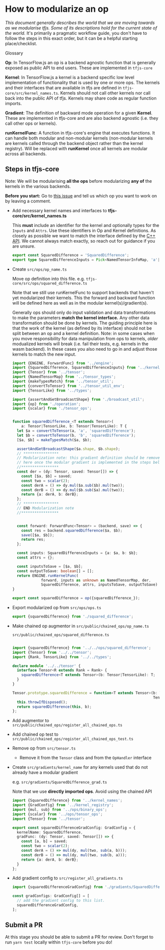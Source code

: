  # How to modularize an op

_This document generally describes the world that we are moving towards as we modularise tfjs. Some of its descriptions hold for the current state of the world._ It's primarily a pragmatic workflow guide, you don't have to follow the steps in this exact order, but it can be a helpful starting place/checklist.

Glossary

**Op**: In TensorFlow.js an op is a backend agnostic function that is generally exposed as public API to end users. These are implemented in `tfjs-core`

**Kernel**: In TensorFlow.js a kernel is a backend specific low level implementation of functionality that is used by one or more ops. The kernels and their interfaces that are available in tfjs are defined in `tfjs-core/src/kernel_names.ts`. Kernels should not call other kernels nor call back into the public API of tfjs. Kernels may share code as regular function imports.

**Gradient**: The definition of backward mode operation for a given **Kernel**. These are implemented in tfjs-core and are also backend agnostic (i.e. they call other ops or kernels).

**runKernelFunc**: A function in tfjs-core's engine that executes functions. It can handle both modular and non-modular kernels (non-modular kernels are kernels called through the backend object rather than the kernel registry). Will be replaced with **runKernel** once all kernels are modular across all backends.

## Steps in tfjs-core

Note: We will be modularising **all the ops** before modularizing **any of** the kernels in the various backends.

**Before you start:** Go to [this issue](https://github.com/tensorflow/tfjs/issues/2822) and tell us which op you want to work on by leaving a comment.

- Add necessary kernel names and interfaces to **tfjs-core/src/kernel_names.ts**

    This **must** include an identifier for the kernel and optionally types for the `Inputs` and `Attrs`. Use these identifiers in Op and Kernel definitions. As closely as possible we want to match the interface defined by the [C++ API](https://www.tensorflow.org/api_docs/cc). We cannot always match exactly, so reach out for guidance if you are unsure.

    ```ts
    export const SquaredDifference = 'SquaredDifference';
    export type SquaredDifferenceInputs = Pick<NamedTensorInfoMap, 'a'|'b'>;
    ```

- Create `src/ops/op_name.ts`

    Move op definition into this file. e.g. `tfjs-core/src/ops/squared_difference.ts`

    Note that we still use runKernelFunc to support backends that haven't yet modularized their kernels. This the forward and backward function will be defined here as well as in the modular kernel(s)/gradient(s).

    Generally ops should only do input validation and data transformations to make the parameters **match the kernel interface.** Any other data transformation should be done by kernels. The guiding principle here is that the work of the kernel (as defined by its interface) should not be split between an op and a kernel definition. Note: in some cases when you move responsibility for data manipulation from ops to kernels, _older_ modualized kernels will break (i.e. fail their tests, e.g. kernels in the wasm backend). In these cases you also need to go in and adjust those kernels to match the new input.

    ```ts
    import {ENGINE, ForwardFunc} from '../engine';
    import {SquaredDifference, SquaredDifferenceInputs} from '../kernel_names';
    import {Tensor} from '../tensor';
    import {NamedTensorMap} from '../tensor_types';
    import {makeTypesMatch} from '../tensor_util';
    import {convertToTensor} from '../tensor_util_env';
    import {TensorLike} from '../types';

    import {assertAndGetBroadcastShape} from './broadcast_util';
    import {op} from './operation';
    import {scalar} from './tensor_ops';


    function squaredDifference_<T extends Tensor>(
        a: Tensor|TensorLike, b: Tensor|TensorLike): T {
      let $a = convertToTensor(a, 'a', 'squaredDifference');
      let $b = convertToTensor(b, 'b', 'squaredDifference');
      [$a, $b] = makeTypesMatch($a, $b);

      assertAndGetBroadcastShape($a.shape, $b.shape);
      // ****************
      // Modularization note: this gradient definition should be removed from
      // here once the modular gradient is implemented in the steps below.
      //*****************
      const der = (dy: Tensor, saved: Tensor[]) => {
        const [$a, $b] = saved;
        const two = scalar(2);
        const derA = () => dy.mul($a.sub($b).mul(two));
        const derB = () => dy.mul($b.sub($a).mul(two));
        return {a: derA, b: derB};
      };
      // ****************
      // END Modularization note
      //*****************


      const forward: ForwardFunc<Tensor> = (backend, save) => {
        const res = backend.squaredDifference($a, $b);
        save([$a, $b]);
        return res;
      };

      const inputs: SquaredDifferenceInputs = {a: $a, b: $b};
      const attrs = {};

      const inputsToSave = [$a, $b];
      const outputToSave: boolean[] = [];
      return ENGINE.runKernelFunc(
                 forward, inputs as unknown as NamedTensorMap, der,
                 SquaredDifference, attrs, inputsToSave, outputToSave) as T;
    }

    export const squaredDifference = op({squaredDifference_});
    ```



- Export modularized op from `src/ops/ops.ts`

    ```ts
    export {squaredDifference} from './squared_difference';
    ```

- Make chained op augmentor in `src/public/chained_ops/op_name.ts`

    `src/public/chained_ops/squared_difference.ts`

    ```ts

    import {squaredDifference} from '../../ops/squared_difference';
    import {Tensor} from '../../tensor';
    import {Rank, TensorLike} from '../../types';

    declare module '../../tensor' {
      interface Tensor<R extends Rank = Rank> {
        squaredDifference<T extends Tensor>(b: Tensor|TensorLike): T;
      }
    }

    Tensor.prototype.squaredDifference = function<T extends Tensor>(b: Tensor|
                                                                    TensorLike): T {
      this.throwIfDisposed();
      return squaredDifference(this, b);
    };
    ```

- Add augmentor to `src/public/chained_ops/register_all_chained_ops.ts`
- Add chained op test to `src/public/chained_ops/register_all_chained_ops_test.ts`
- Remove op from `src/tensor.ts`
  - Remove it from the `Tensor` class and from the `OpHandler` interface

- Create `src/gradients/kernel_name` for any kernels used that do not already have a modular gradient

    e.g. `src/gradients/SquaredDifference_grad.ts`

    Note that we use **directly imported ops**. Avoid using the chained API

    ```ts
    import {SquaredDifference} from '../kernel_names';
    import {GradConfig} from '../kernel_registry';
    import {mul, sub} from '../ops/binary_ops';
    import {scalar} from '../ops/tensor_ops';
    import {Tensor} from '../tensor';

    export const squaredDifferenceGradConfig: GradConfig = {
      kernelName: SquaredDifference,
      gradFunc: (dy: Tensor, saved: Tensor[]) => {
        const [a, b] = saved;
        const two = scalar(2);
        const derA = () => mul(dy, mul(two, sub(a, b)));
        const derB = () => mul(dy, mul(two, sub(b, a)));
        return {a: derA, b: derB};
      }
    };
    ```

- Add gradient config to `src/register_all_gradients.ts`

    ```ts
    import {squaredDifferenceGradConfig} from './gradients/SquaredDifference_grad';

    const gradConfigs: GradConfig[] = [
      // add the gradient config to this list.
      squaredDifferenceGradConfig,
    ];
    ```

## Submit a PR

At this stage you should be able to submit a PR for review. Don't forget to run `yarn test` locally within `tfjs-core` before you do!

